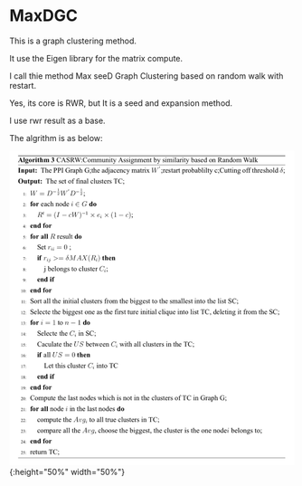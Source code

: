 # MaxDGC

This is a graph clustering method.

It use the Eigen library for the matrix compute.

I call thie method Max seeD Graph Clustering based on random walk with restart.

Yes, its core is RWR, but It is a seed and expansion method.

I use rwr result as a base.

The algrithm is as below:

![alg](https://github.com/jiangjiawen/MaxDGC/blob/master/maxdalg.png){:height="50%" width="50%"}
